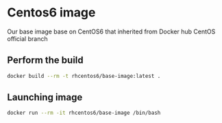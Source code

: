 # Centos6 image

Our base image base on CentOS6 that inherited from Docker hub CentOS official branch

## Perform the build

```bash
docker build --rm -t rhcentos6/base-image:latest .
```


## Launching image

```bash
docker run --rm -it rhcentos6/base-image /bin/bash
```